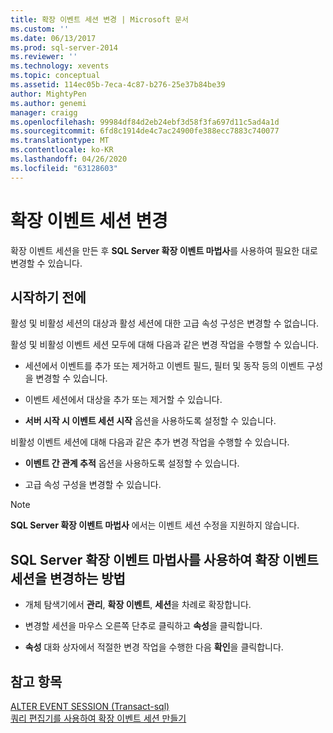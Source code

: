 ```yaml
---
title: 확장 이벤트 세션 변경 | Microsoft 문서
ms.custom: ''
ms.date: 06/13/2017
ms.prod: sql-server-2014
ms.reviewer: ''
ms.technology: xevents
ms.topic: conceptual
ms.assetid: 114ec05b-7eca-4c87-b276-25e37b84be39
author: MightyPen
ms.author: genemi
manager: craigg
ms.openlocfilehash: 99984df84d2eb24ebf3d58f3fa697d11c5ad4a1d
ms.sourcegitcommit: 6fd8c1914de4c7ac24900fe388ecc7883c740077
ms.translationtype: MT
ms.contentlocale: ko-KR
ms.lasthandoff: 04/26/2020
ms.locfileid: "63128603"
---
```

# <a name="alter-an-extended-events-session"></a>확장 이벤트 세션 변경
  확장 이벤트 세션을 만든 후 **SQL Server 확장 이벤트 마법사**를 사용하여 필요한 대로 변경할 수 있습니다.  
  
## <a name="before-you-begin"></a>시작하기 전에  
 활성 및 비활성 세션의 대상과 활성 세션에 대한 고급 속성 구성은 변경할 수 없습니다.  
  
 활성 및 비활성 이벤트 세션 모두에 대해 다음과 같은 변경 작업을 수행할 수 있습니다.  
  
-   세션에서 이벤트를 추가 또는 제거하고 이벤트 필드, 필터 및 동작 등의 이벤트 구성을 변경할 수 있습니다.  
  
-   이벤트 세션에서 대상을 추가 또는 제거할 수 있습니다.  
  
-   **서버 시작 시 이벤트 세션 시작** 옵션을 사용하도록 설정할 수 있습니다.  
  
 비활성 이벤트 세션에 대해 다음과 같은 추가 변경 작업을 수행할 수 있습니다.  
  
-   **이벤트 간 관계 추적** 옵션을 사용하도록 설정할 수 있습니다.  
  
-   고급 속성 구성을 변경할 수 있습니다.  
  
> [!NOTE]  
>  **SQL Server 확장 이벤트 마법사** 에서는 이벤트 세션 수정을 지원하지 않습니다.  
  
## <a name="how-to-alter-an-extended-events-session-using-the-sql-server-extended-events-wizard"></a>SQL Server 확장 이벤트 마법사를 사용하여 확장 이벤트 세션을 변경하는 방법  
  
-   개체 탐색기에서 **관리**, **확장 이벤트**, **세션**을 차례로 확장합니다.  
  
-   변경할 세션을 마우스 오른쪽 단추로 클릭하고 **속성**을 클릭합니다.  
  
-   **속성** 대화 상자에서 적절한 변경 작업을 수행한 다음 **확인**을 클릭합니다.  
  
## <a name="see-also"></a>참고 항목  
 [ALTER EVENT SESSION &#40;Transact-sql&#41;](/sql/t-sql/statements/alter-event-session-transact-sql)   
 [쿼리 편집기를 사용하여 확장 이벤트 세션 만들기](../../database-engine/create-an-extended-events-session-using-query-editor.md)  
  
  
